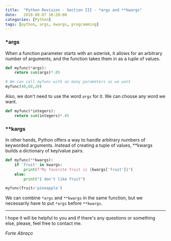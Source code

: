 ```yaml
---
title:  "Python Revision - Section III - *args and **kwargs"
date:   2018-08-07 16:20:00
categories: [Python]
tags: [python, args, kwargs, programming]
---
```


### *args

When a function parameter starts with an asterisk, it allows for an arbitrary
number of arguments, and the function takes them in as a tuple of values. 

```python
def myfunc(*args):
    return sum(args)*.05

# We can call myfunc with as many parameters as we want
myfunc(40,60,20)
```

Also, we don't need to use the word ```args``` for it. We can choose any word
we want. 

```python
def myfunc(*integers):
    return sum(integers)*.05
```

### **kargs

In other hands, Python offers a way to handle arbitrary numbers of keyworded arguments. Instead of creating a tuple of values, **kwargs builds a dictionary of key/value pairs.


```python
def myfunc(**kwargs):
    if 'fruit' in kwargs:
        print(f"My favorite fruit is {kwargs['fruit']}")
    else:
        print("I don't like fruit")

myfunc(fruit='pineapple')
```

We can combine ```*args``` and ```**kwargs``` in the same function, but we necessarily have to put ```*args``` before ```**kwargs```.

___

I hope it will be helpful to you and if there's any questions or something else, please, feel free to contact me. 

*Forte Abraço* 